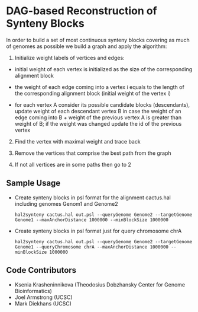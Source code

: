 DAG-based Reconstruction of Synteny Blocks
=====

In order to build a set of most continuous synteny blocks covering as much of genomes as possible we build a graph and apply the algorithm:
    
1. Initialize weight labels of vertices and edges:
    
* initial weight of each vertex is initialized as the size of the corresponding alignment block
    
* the weight of each edge coming into a vertex i equals to the length of the corresponding alignment block (initial weight of the vertex i)
    
* for each vertex A consider its possible candidate blocks (descendants), update weight of each descendant vertex B in case the weight of an edge coming into B + weight of the previous vertex A is greater than weight of B; if the weight was changed update the id of the previous vertex
    
2. Find the vertex with maximal weight and trace back
    
3. Remove the vertices that comprise the best path from the graph
    
4. If not all vertices are in some paths then go to 2

Sample Usage
-----
* Create synteny blocks in psl format for the alignment cactus.hal including genomes Genom1 and Genome2

    `hal2synteny cactus.hal out.psl --queryGenome Genome2 --targetGenome Genome1 --maxAnchorDistance 1000000 --minBlockSize 1000000`

* Create synteny blocks in psl format just for query chromosome chrA 

    `hal2synteny cactus.hal out.psl --queryGenome Genome2 --targetGenome Genome1 --queryChromosome chrA --maxAnchorDistance 1000000 --minBlockSize 1000000`

Code Contributors
-----
* Ksenia Krasheninnikova (Theodosius Dobzhansky Center for Genome Bioinformatics)
* Joel Armstrong (UCSC)
* Mark Diekhans (UCSC)



